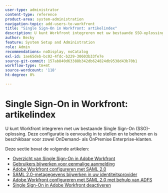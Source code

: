 ```yaml
---
user-type: administrator
content-type: reference
product-area: system-administration
navigation-topic: add-users-to-workfront
title: "Single Sign-On in Workfront: artikelindex"
description: U kunt Workfront integreren met uw bestaande SSO-oplossing voor bedrijven. Deze configuratie is eenvoudig in te stellen en te beheren en is beschikbaar voor zowel OnDemand- als OnPremise Enterprise-klanten.
author: Becky
feature: System Setup and Administration
role: Admin
recommendations: noDisplay, noCatalog
exl-id: 1ae65deb-bc02-4fdc-b229-30603b33fe7e
source-git-commit: 157ab840d63388b342db624824db9538d43b70b1
workflow-type: tm+mt
source-wordcount: '118'
ht-degree: 0%

---
```


# Single Sign-On in Workfront: artikelindex

<!-- Audited: 05/2024 -->

U kunt Workfront integreren met uw bestaande Single Sign-On (SSO)-oplossing. Deze configuratie is eenvoudig in te stellen en te beheren en is beschikbaar voor zowel OnDemand- als OnPremise Enterprise-klanten.

Deze sectie bevat de volgende artikelen:

* [Overzicht van Single Sign-On in Adobe Workfront](../../../administration-and-setup/add-users/single-sign-on/sso-in-workfront.md)
* [Gebruikers bijwerken voor eenmalige aanmelding](../../../administration-and-setup/add-users/single-sign-on/update-users-sso.md)
* [Adobe Workfront configureren met SAML 2.0](../../../administration-and-setup/add-users/single-sign-on/configure-workfront-saml-2.md)
* [SAML 2.0-metagegevens bijwerken in uw identiteitsprovider](../../../administration-and-setup/add-users/single-sign-on/update-saml-2-metadata-ip.md)
* [Adobe Workfront configureren met SAML 2.0 met behulp van ADFS](../../../administration-and-setup/add-users/single-sign-on/configure-workfront-saml-2-adfs.md)
* [Single Sign-On in Adobe Workfront deactiveren](../../../administration-and-setup/add-users/single-sign-on/deactivate-sso.md)
